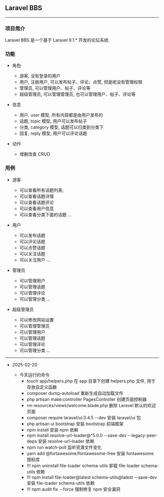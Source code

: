 ## Laravel BBS

---

### 项目简介

Laravel BBS 是一个基于 Laravel 9.1.* 开发的论坛系统.

### 功能

- 角色
  - 游客, 没有登录的用户
  - 用户, 注册用户, 可以发布帖子、评论、点赞, 但是呢没有管理权限
  - 管理员, 可以管理用户、帖子、评论等
  - 超级管理员, 可以管理管理员, 也可以管理用户、帖子、评论等

- 信息
  - 用户, user 模型, 所有内容都是由用户发布的
  - 话题, topic 模型, 用户可以发布帖子
  - 分类, category 模型, 话题可以归类到分类下
  - 回复, reply 模型, 用户可以评论话题

- 动作
  - 增删改查 CRUD

### 用例

- 游客
  - 可以查看所有话题列表;
  - 可以查看话题详情
  - 可以查看话题评论
  - 可以查看用户信息
  - 可以查看分类下面的话题 ... 

- 用户
  - 可以发布话题
  - 可以评论话题
  - 可以点赞话题
  - 可以关注话题
  - 可以关注用户 ...

- 管理员
  - 可以管理用户
  - 可以管理话题
  - 可以管理评论
  - 可以管理分类 ...

- 超级管理员
  - 可以修改网站设置 
  - 可以管理管理员
  - 可以管理用户
  - 可以管理话题
  - 可以管理评论
  - 可以管理分类 ...

--- 

- 2025-02-20

  - 今天运行的命令
    - touch app/helpers.php 在 app 目录下创建 helpers.php 文件, 用于存放自定义函数
    - composer dump-autoload 重新生成自动加载文件
    - php artisan make:controller PagesController 创建页面控制器
    - rm resources/views/welcome.blade.php 删除 Laravel 默认的欢迎页面
    - composer require laravel/ui:3.4.5 --dev 安装 laravel/ui 包
    - php artisan ui bootstrap 安装 bootstrap 前端框架
    - npm install 安装 npm 依赖
    - npm install resolve-url-loader@^5.0.0 --save-dev --legacy-peer-deps 安装 resolve-url-loader 依赖
    - npm run watch-poll 监听资源文件变化
    - yarn add @fortawesome/fontawesome-free 安装 fontawesome 图标库
    - !!! npm uninstall file-loader schema-utils 卸载 file-loader schema-utils 依赖
    - !!! npm install file-loader@latest schema-utils@latest --save-dev 安装 file-loader schema-utils 依赖
    - !!! npm audit fix --force 强制修复 npm 安全漏洞
